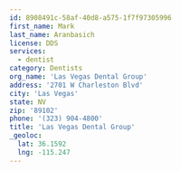 ```yaml
---
id: 8908491c-58af-40d8-a575-1f7f97305996
first_name: Mark
last_name: Aranbasich
license: DDS
services:
  - dentist
category: Dentists
org_name: 'Las Vegas Dental Group'
address: '2701 W Charleston Blvd'
city: 'Las Vegas'
state: NV
zip: '89102'
phone: '(323) 904-4800'
title: 'Las Vegas Dental Group'
_geoloc:
  lat: 36.1592
  lng: -115.247
---
```

